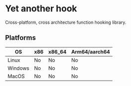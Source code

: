 # Yet another hook 

Cross-platform, cross architecture function hooking library.

## Platforms

| OS      | x86 | x86_64 | Arm64/aarch64 |
|---------|-----|--------|---------------|
| Linux   | No  | No     | No            |
| Windows | No  | No     | No            |
| MacOS   | No  | No     | No            |

